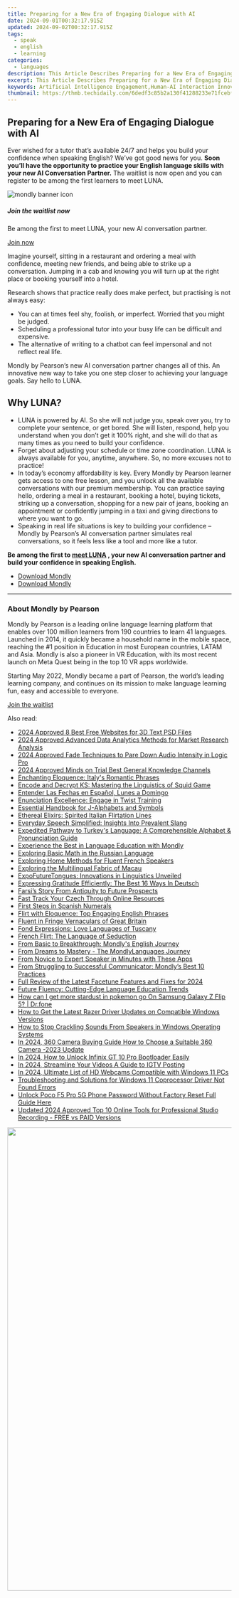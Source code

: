 ```yaml
---
title: Preparing for a New Era of Engaging Dialogue with AI
date: 2024-09-01T00:32:17.915Z
updated: 2024-09-02T00:32:17.915Z
tags:
  - speak
  - english
  - learning
categories:
  - languages
description: This Article Describes Preparing for a New Era of Engaging Dialogue with AI
excerpt: This Article Describes Preparing for a New Era of Engaging Dialogue with AI
keywords: Artificial Intelligence Engagement,Human-AI Interaction Innovation,Dialogue with AI Trends 2023,Ethical AI Communication,AI Personalization Techniques,Future of Human-AI Collaboration,Natural Language Processing (NLP) Advances
thumbnail: https://thmb.techidaily.com/6dedf3c85b2a130f41288233e71fcebf6f77f4c0d59aab3ff91334ed8693ef00.jpg
---
```


## Preparing for a New Era of Engaging Dialogue with AI

 Ever wished for a tutor that’s available 24/7 and helps you build your confidence when speaking English? We’ve got good news for you. **Soon you’ll have the opportunity to practice your English language skills with your new AI Conversation Partner.** The waitlist is now open and you can register to be among the first learners to meet LUNA.

![mondly banner icon](https://edge.mondly.com/blog/wp-content/themes/mondly/img/mondly-banner-icon.png "Get Ready To Meet Your New Ai Conversation Partner 2")

##### Join the waitlist now

 Be among the first to meet LUNA, your new AI conversation partner.

[Join now](https://shop.mondly.com/affiliate.php?ACCOUNT=ATISTUDI&AFFILIATE=108875&PATH=https://www.mondly.com?AFFILIATE=108875)

 Imagine yourself, sitting in a restaurant and ordering a meal with confidence, meeting new friends, and being able to strike up a conversation. Jumping in a cab and knowing you will turn up at the right place or booking yourself into a hotel.

 Research shows that practice really does make perfect, but practising is not always easy:

* You can at times feel shy, foolish, or imperfect. Worried that you might be judged.
* Scheduling a professional tutor into your busy life can be difficult and expensive.
* The alternative of writing to a chatbot can feel impersonal and not reflect real life.

 Mondly by Pearson’s new AI conversation partner changes all of this. An innovative new way to take you one step closer to achieving your language goals. Say hello to LUNA.

## Why LUNA?

* LUNA is powered by AI. So she will not judge you, speak over you, try to complete your sentence, or get bored. She will listen, respond, help you understand when you don’t get it 100% right, and she will do that as many times as you need to build your confidence.
* Forget about adjusting your schedule or time zone coordination. LUNA is always available for you, anytime, anywhere. So, no more excuses not to practice!
* In today’s economy affordability is key. Every Mondly by Pearson learner gets access to one free lesson, and you unlock all the available conversations with our premium membership. You can practice saying hello, ordering a meal in a restaurant, booking a hotel, buying tickets, striking up a conversation, shopping for a new pair of jeans, booking an appointment or confidently jumping in a taxi and giving directions to where you want to go.
* Speaking in real life situations is key to building your confidence – Mondly by Pearson’s AI conversation partner simulates real conversations, so it feels less like a tool and more like a tutor.

 **Be among the first to [meet LUNA](https://shop.mondly.com/affiliate.php?ACCOUNT=ATISTUDI&AFFILIATE=108875&PATH=https://www.mondly.com?AFFILIATE=108875) , your new AI conversation partner and build your confidence in speaking English.**

* [Download Mondly](https://www.facebook.com/sharer/sharer.php?u=https%3A%2F%2Fwww.mondly.com%2Fblog%2Fnew-ai-conversation-partner%2F&t=Get+Ready+to+Meet+Your+New+AI+Conversation+Partner "Share on Facebook")
* [Download Mondly](https://shop.mondly.com/affiliate.php?ACCOUNT=ATISTUDI&AFFILIATE=108875&PATH=https://www.mondly.com?AFFILIATE=108875)

---

### About Mondly by Pearson

 Mondly by Pearson is a leading online language learning platform that enables over 100 million learners from 190 countries to learn 41 languages. Launched in 2014, it quickly became a household name in the mobile space, reaching the #1 position in Education in most European countries, LATAM and Asia. Mondly is also a pioneer in VR Education, with its most recent launch on Meta Quest being in the top 10 VR apps worldwide.

 Starting May 2022, Mondly became a part of Pearson, the world’s leading learning company, and continues on its mission to make language learning fun, easy and accessible to everyone.

[Join the waitlist](https://shop.mondly.com/affiliate.php?ACCOUNT=ATISTUDI&AFFILIATE=108875&PATH=https://www.mondly.com?AFFILIATE=108875)

<ins class="adsbygoogle"
     style="display:block"
     data-ad-format="autorelaxed"
     data-ad-client="ca-pub-7571918770474297"
     data-ad-slot="1223367746"></ins>



<ins class="adsbygoogle"
     style="display:block"
     data-ad-client="ca-pub-7571918770474297"
     data-ad-slot="8358498916"
     data-ad-format="auto"
     data-full-width-responsive="true"></ins>

<span class="atpl-alsoreadstyle">Also read:</span>
<div><ul>
<li><a href="https://extra-resources.techidaily.com/2024-approved-8-best-free-websites-for-3d-text-psd-files/"><u>2024 Approved  8 Best Free Websites for 3D Text PSD Files</u></a></li>
<li><a href="https://extra-information.techidaily.com/2024-approved-advanced-data-analytics-methods-for-market-research-analysis/"><u>2024 Approved  Advanced Data Analytics Methods for Market Research Analysis</u></a></li>
<li><a href="https://some-techniques.techidaily.com/2024-approved-fade-techniques-to-pare-down-audio-intensity-in-logic-pro/"><u>2024 Approved  Fade Techniques to Pare Down Audio Intensity in Logic Pro</u></a></li>
<li><a href="https://article-posts.techidaily.com/2024-approved-minds-on-trial-best-general-knowledge-channels/"><u>2024 Approved  Minds on Trial  Best General Knowledge Channels</u></a></li>
<li><a href="https://mondly-stories.techidaily.com/enchanting-eloquence-italys-romantic-phrases/"><u>Enchanting Eloquence: Italy's Romantic Phrases</u></a></li>
<li><a href="https://mondly-stories.techidaily.com/encode-and-decrypt-ks-mastering-the-linguistics-of-squid-game/"><u>Encode and Decrypt KS: Mastering the Linguistics of Squid Game</u></a></li>
<li><a href="https://mondly-stories.techidaily.com/entender-las-fechas-en-espanol-lunes-a-domingo/"><u>Entender Las Fechas en Español, Lunes a Domingo</u></a></li>
<li><a href="https://mondly-stories.techidaily.com/enunciation-excellence-engage-in-twist-training/"><u>Enunciation Excellence: Engage in Twist Training</u></a></li>
<li><a href="https://mondly-stories.techidaily.com/essential-handbook-for-j-alphabets-and-symbols/"><u>Essential Handbook for J-Alphabets and Symbols</u></a></li>
<li><a href="https://mondly-stories.techidaily.com/ethereal-elixirs-spirited-italian-flirtation-lines/"><u>Ethereal Elixirs: Spirited Italian Flirtation Lines</u></a></li>
<li><a href="https://mondly-stories.techidaily.com/everyday-speech-simplified-insights-into-prevalent-slang/"><u>Everyday Speech Simplified: Insights Into Prevalent Slang</u></a></li>
<li><a href="https://mondly-stories.techidaily.com/expedited-pathway-to-turkeys-language-a-comprehensible-alphabet-and-pronunciation-guide/"><u>Expedited Pathway to Turkey's Language: A Comprehensible Alphabet & Pronunciation Guide</u></a></li>
<li><a href="https://mondly-stories.techidaily.com/experience-the-best-in-language-education-with-mondly/"><u>Experience the Best in Language Education with Mondly</u></a></li>
<li><a href="https://mondly-stories.techidaily.com/exploring-basic-math-in-the-russian-language/"><u>Exploring Basic Math in the Russian Language</u></a></li>
<li><a href="https://mondly-stories.techidaily.com/exploring-home-methods-for-fluent-french-speakers/"><u>Exploring Home Methods for Fluent French Speakers</u></a></li>
<li><a href="https://mondly-stories.techidaily.com/exploring-the-multilingual-fabric-of-macau/"><u>Exploring the Multilingual Fabric of Macau</u></a></li>
<li><a href="https://mondly-stories.techidaily.com/expofuturetongues-innovations-in-linguistics-unveiled/"><u>ExpoFutureTongues: Innovations in Linguistics Unveiled</u></a></li>
<li><a href="https://mondly-stories.techidaily.com/expressing-gratitude-efficiently-the-best-16-ways-in-deutsch/"><u>Expressing Gratitude Efficiently: The Best 16 Ways In Deutsch</u></a></li>
<li><a href="https://mondly-stories.techidaily.com/farsis-story-from-antiquity-to-future-prospects/"><u>Farsi’s Story From Antiquity to Future Prospects</u></a></li>
<li><a href="https://mondly-stories.techidaily.com/fast-track-your-czech-through-online-resources/"><u>Fast Track Your Czech Through Online Resources</u></a></li>
<li><a href="https://mondly-stories.techidaily.com/first-steps-in-spanish-numerals/"><u>First Steps in Spanish Numerals</u></a></li>
<li><a href="https://mondly-stories.techidaily.com/flirt-with-eloquence-top-engaging-english-phrases/"><u>Flirt with Eloquence: Top Engaging English Phrases</u></a></li>
<li><a href="https://mondly-stories.techidaily.com/fluent-in-fringe-vernaculars-of-great-britain/"><u>Fluent in Fringe Vernaculars of Great Britain</u></a></li>
<li><a href="https://mondly-stories.techidaily.com/fond-expressions-love-languages-of-tuscany/"><u>Fond Expressions: Love Languages of Tuscany</u></a></li>
<li><a href="https://mondly-stories.techidaily.com/french-flirt-the-language-of-seduction/"><u>French Flirt: The Language of Seduction</u></a></li>
<li><a href="https://mondly-stories.techidaily.com/from-basic-to-breakthrough-mondlys-english-journey/"><u>From Basic to Breakthrough: Mondly's English Journey</u></a></li>
<li><a href="https://mondly-stories.techidaily.com/from-dreams-to-mastery-the-mondlylanguages-journey/"><u>From Dreams to Mastery - The MondlyLanguages Journey</u></a></li>
<li><a href="https://mondly-stories.techidaily.com/from-novice-to-expert-speaker-in-minutes-with-these-apps/"><u>From Novice to Expert Speaker in Minutes with These Apps</u></a></li>
<li><a href="https://mondly-stories.techidaily.com/from-struggling-to-successful-communicator-mondlys-best-10-practices/"><u>From Struggling to Successful Communicator: Mondly’s Best 10 Practices</u></a></li>
<li><a href="https://some-knowledge.techidaily.com/full-review-of-the-latest-facetune-features-and-fixes-for-2024/"><u>Full Review of the Latest Facetune Features and Fixes for 2024</u></a></li>
<li><a href="https://mondly-stories.techidaily.com/future-fluency-cutting-edge-language-education-trends/"><u>Future Fluency: Cutting-Edge Language Education Trends</u></a></li>
<li><a href="https://change-location.techidaily.com/how-can-i-get-more-stardust-in-pokemon-go-on-samsung-galaxy-z-flip-5-drfone-by-drfone-virtual-android/"><u>How can I get more stardust in pokemon go On Samsung Galaxy Z Flip 5? | Dr.fone</u></a></li>
<li><a href="https://hardware-help.techidaily.com/how-to-get-the-latest-razer-driver-updates-on-compatible-windows-versions/"><u>How to Get the Latest Razer Driver Updates on Compatible Windows Versions</u></a></li>
<li><a href="https://win-howtos.techidaily.com/how-to-stop-crackling-sounds-from-speakers-in-windows-operating-systems/"><u>How to Stop Crackling Sounds From Speakers in Windows Operating Systems</u></a></li>
<li><a href="https://extra-information.techidaily.com/in-2024-360-camera-buying-guide-how-to-choose-a-suitable-360-camera-2023-update/"><u>In 2024, 360 Camera Buying Guide  How to Choose a Suitable 360 Camera -2023 Update</u></a></li>
<li><a href="https://unlock-android.techidaily.com/in-2024-how-to-unlock-infinix-gt-10-pro-bootloader-easily-by-drfone-android/"><u>In 2024, How to Unlock Infinix GT 10 Pro Bootloader Easily</u></a></li>
<li><a href="https://instagram-video-recordings.techidaily.com/in-2024-streamline-your-videos-a-guide-to-igtv-posting/"><u>In 2024, Streamline Your Videos  A Guide to IGTV Posting</u></a></li>
<li><a href="https://remote-screen-capture.techidaily.com/in-2024-ultimate-list-of-hd-webcams-compatible-with-windows-11-pcs/"><u>In 2024, Ultimate List of HD Webcams Compatible with Windows 11 PCs</u></a></li>
<li><a href="https://driver-error.techidaily.com/troubleshooting-and-solutions-for-windows-11-coprocessor-driver-not-found-errors/"><u>Troubleshooting and Solutions for Windows 11 Coprocessor Driver Not Found Errors</u></a></li>
<li><a href="https://easy-unlock-android.techidaily.com/unlock-poco-f5-pro-5g-phone-password-without-factory-reset-full-guide-here-by-drfone-android/"><u>Unlock Poco F5 Pro 5G Phone Password Without Factory Reset Full Guide Here</u></a></li>
<li><a href="https://sound-tweaking.techidaily.com/updated-2024-approved-top-10-online-tools-for-professional-studio-recording-free-vs-paid-versions/"><u>Updated 2024 Approved Top 10 Online Tools for Professional Studio Recording - FREE vs PAID Versions</u></a></li>
</ul></div>

<!-- affiliate ads begin -->
<a href="https://tokenmetrics.sjv.io/c/5597632/1864921/20702" target="_top" id="1864921"><img src="//a.impactradius-go.com/display-ad/20702-1864921" border="0" alt="" width="1251" height="1042"/></a>
<!-- affiliate ads end -->
